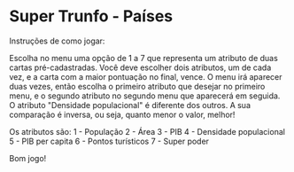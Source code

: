 # Super Trunfo - Países
Instruções de como jogar:

Escolha no menu uma opção de 1 a 7 que representa um atributo de duas cartas pré-cadastradas. Você deve escolher dois atributos, um de cada vez, e a carta com a maior pontuação no final, vence.
O menu irá aparecer duas vezes, então escolha o primeiro atributo que desejar no primeiro menu, e o segundo atributo no segundo menu que aparecerá em seguida.
O atributo "Densidade populacional" é diferente dos outros. A sua comparação é inversa, ou seja, quanto menor o valor, melhor!

Os atributos são:
1 - População
2 - Área
3 - PIB
4 - Densidade populacional
5 - PIB per capita
6 - Pontos turísticos
7 - Super poder

Bom jogo!